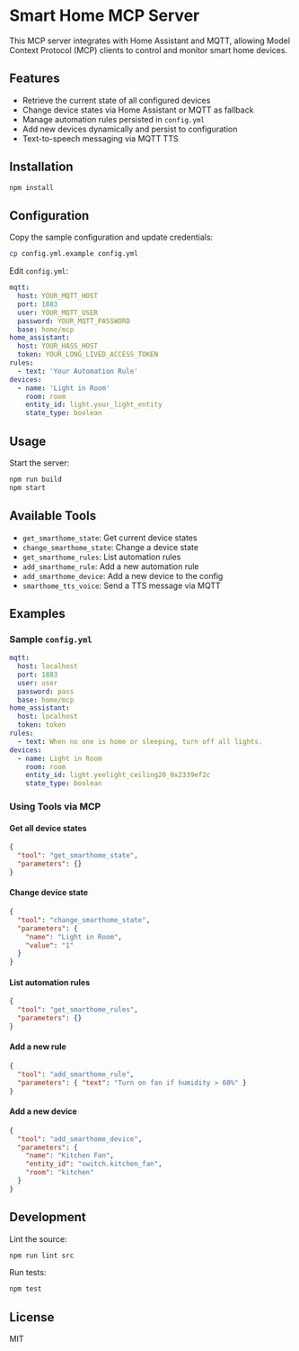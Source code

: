 # Smart Home MCP Server

This MCP server integrates with Home Assistant and MQTT, allowing Model Context Protocol (MCP) clients to control and monitor smart home devices.

## Features

- Retrieve the current state of all configured devices
- Change device states via Home Assistant or MQTT as fallback
- Manage automation rules persisted in `config.yml`
- Add new devices dynamically and persist to configuration
- Text-to-speech messaging via MQTT TTS

## Installation

```bash
npm install
```

## Configuration

Copy the sample configuration and update credentials:

```bash
cp config.yml.example config.yml
```

Edit `config.yml`:

```yaml
mqtt:
  host: YOUR_MQTT_HOST
  port: 1883
  user: YOUR_MQTT_USER
  password: YOUR_MQTT_PASSWORD
  base: home/mcp
home_assistant:
  host: YOUR_HASS_HOST
  token: YOUR_LONG_LIVED_ACCESS_TOKEN
rules:
  - text: 'Your Automation Rule'
devices:
  - name: 'Light in Room'
    room: room
    entity_id: light.your_light_entity
    state_type: boolean
```

## Usage

Start the server:

```bash
npm run build
npm start
```

## Available Tools

- `get_smarthome_state`: Get current device states
- `change_smarthome_state`: Change a device state
- `get_smarthome_rules`: List automation rules
- `add_smarthome_rule`: Add a new automation rule
- `add_smarthome_device`: Add a new device to the config
- `smarthome_tts_voice`: Send a TTS message via MQTT

## Examples

### Sample `config.yml`

```yaml
mqtt:
  host: localhost
  port: 1883
  user: user
  password: pass
  base: home/mcp
home_assistant:
  host: localhost
  token: token
rules:
  - text: When no one is home or sleeping, turn off all lights.
devices:
  - name: Light in Room
    room: room
    entity_id: light.yeelight_ceiling20_0x2339ef2c
    state_type: boolean
```

### Using Tools via MCP

#### Get all device states

```json
{
  "tool": "get_smarthome_state",
  "parameters": {}
}
```

#### Change device state

```json
{
  "tool": "change_smarthome_state",
  "parameters": {
    "name": "Light in Room",
    "value": "1"
  }
}
```

#### List automation rules

```json
{
  "tool": "get_smarthome_rules",
  "parameters": {}
}
```

#### Add a new rule

```json
{
  "tool": "add_smarthome_rule",
  "parameters": { "text": "Turn on fan if humidity > 60%" }
}
```

#### Add a new device

```json
{
  "tool": "add_smarthome_device",
  "parameters": {
    "name": "Kitchen Fan",
    "entity_id": "switch.kitchen_fan",
    "room": "kitchen"
  }
}
```

## Development

Lint the source:

```bash
npm run lint src
```

Run tests:

```bash
npm test
```

## License

MIT
